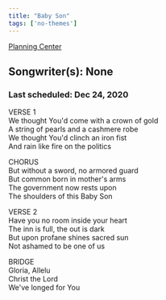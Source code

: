 ```yaml
---
title: "Baby Son"
tags: ['no-themes']
---
```


[Planning Center](https://services.planningcenteronline.com/songs/19961689)

## Songwriter(s): None
### Last scheduled: Dec 24, 2020          

VERSE 1  
We thought You'd come with a crown of gold  
A string of pearls and a cashmere robe  
We thought You'd clinch an iron fist  
And rain like fire on the politics  
  
CHORUS  
But without a sword, no armored guard  
But common born in mother's arms  
The government now rests upon  
The shoulders of this Baby Son  
  
VERSE 2  
Have you no room inside your heart  
The inn is full, the out is dark  
But upon profane shines sacred sun  
Not ashamed to be one of us  
  
BRIDGE  
Gloria, Allelu  
Christ the Lord  
We've longed for You
